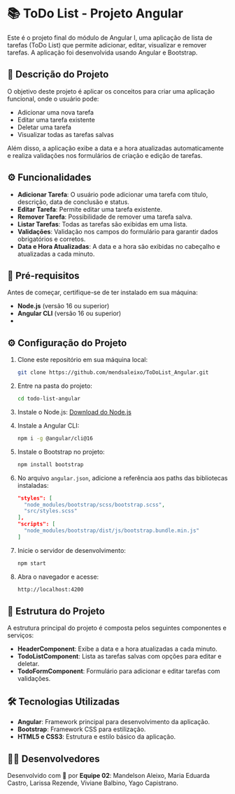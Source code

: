 # 📚 ToDo List - Projeto Angular

Este é o projeto final do módulo de Angular I, uma aplicação de lista de tarefas (ToDo List) que permite adicionar, editar, visualizar e remover tarefas. A aplicação foi desenvolvida usando Angular e Bootstrap.

## 📝 Descrição do Projeto

O objetivo deste projeto é aplicar os conceitos para criar uma aplicação funcional, onde o usuário pode:
- Adicionar uma nova tarefa
- Editar uma tarefa existente
- Deletar uma tarefa
- Visualizar todas as tarefas salvas

Além disso, a aplicação exibe a data e a hora atualizadas automaticamente e realiza validações nos formulários de criação e edição de tarefas.

## ⚙️ Funcionalidades

- **Adicionar Tarefa**: O usuário pode adicionar uma tarefa com título, descrição, data de conclusão e status.
- **Editar Tarefa**: Permite editar uma tarefa existente.
- **Remover Tarefa**: Possibilidade de remover uma tarefa salva.
- **Listar Tarefas**: Todas as tarefas são exibidas em uma lista.
- **Validações**: Validação nos campos do formulário para garantir dados obrigatórios e corretos.
- **Data e Hora Atualizadas**: A data e a hora são exibidas no cabeçalho e atualizadas a cada minuto.

## 📝 Pré-requisitos

Antes de começar, certifique-se de ter instalado em sua máquina:
- **Node.js** (versão 16 ou superior)
- **Angular CLI** (versão 16 ou superior)
- 
## ⚙️ Configuração do Projeto


1. Clone este repositório em sua máquina local:

   ```bash
   git clone https://github.com/mendsaleixo/ToDoList_Angular.git
   ```

2. Entre na pasta do projeto:

   ```bash
   cd todo-list-angular
   ```

3. Instale o Node.js:
   [Download do Node.js](https://nodejs.org/en/download/)

4. Instale a Angular CLI:

   ```bash
   npm i -g @angular/cli@16
   ```

5. Instale o Bootstrap no projeto:

   ```bash
   npm install bootstrap
   ```

6. No arquivo `angular.json`, adicione a referência aos paths das bibliotecas instaladas:

   ```json
   "styles": [
     "node_modules/bootstrap/scss/bootstrap.scss",
     "src/styles.scss"
   ],
   "scripts": [
     "node_modules/bootstrap/dist/js/bootstrap.bundle.min.js"
   ]
   ```

7. Inicie o servidor de desenvolvimento:

   ```bash
   npm start
   ```

8. Abra o navegador e acesse:

   ```bash
   http://localhost:4200
   ```

## 📝 Estrutura do Projeto

A estrutura principal do projeto é composta pelos seguintes componentes e serviços:

- **HeaderComponent**: Exibe a data e a hora atualizadas a cada minuto.
- **TodoListComponent**: Lista as tarefas salvas com opções para editar e deletar.
- **TodoFormComponent**: Formulário para adicionar e editar tarefas com validações.

## 🛠️ Tecnologias Utilizadas

- **Angular**: Framework principal para desenvolvimento da aplicação.
- **Bootstrap**: Framework CSS para estilização.
- **HTML5 e CSS3**: Estrutura e estilo básico da aplicação.

## 👩‍💻 Desenvolvedores 

Desenvolvido com 💚 por **Equipe 02**: Mandelson Aleixo, Maria Eduarda Castro, Larissa Rezende, Viviane Balbino, Yago Capistrano.
